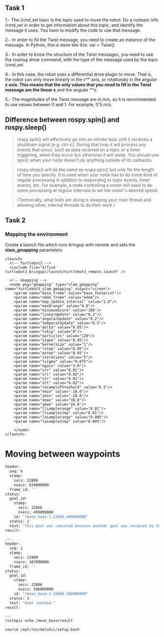 ## Task 1

1.- The /cmd_vel topic is the topic used to move the robot. Do a rostopic info /cmd_vel in order to get information about this topic, and identify the message it uses. You have to modify the code to use that message.

2.- In order to fill the Twist message, you need to create an instance of the message. In Python, this is done like this: var = Twist()

3.- In order to know the structure of the Twist messages, you need to use the rosmsg show command, with the type of the message used by the topic /cmd_vel.

4.- In this case, the robot uses a differential drive plugin to move. That is, the robot can only move linearly in the x** axis, or rotationaly in the angular **z axis. This means that the only values that you need to fill in the Twist message are the linear x** and the angular **z.

5.- The magnitudes of the Twist message are in m/s, so it is recommended to use values between 0 and 1. For example, 0'5 m/s.

## Difference between rospy.spin() and rospy.sleep()

>rospy.spin() will effectively go into an infinite loop until it receives a shutdown signal (e.g. ctrl-c). During that loop it will process any events that occur, such as data received on a topic or a timer triggering, when they occur but otherwise it will sleep. You should use spin() when your node doesn't do anything outside of its callbacks.

> rospy.sleep() will do the same as rospy.spin() but only for the length of time you specify. It is used when your node has to do some kind of regular processing in addition to responding to topic events, timer events, etc. For example, a node controlling a motor will need to do some processing at regular intervals to set the motor's desired speed.

> (Technically, what both are doing is sleeping your main thread and allowing other, internal threads to do their work.)


## Task 2

### Mapping the environment

Create a launch file which runs bringup with remote and sets the **slam_gmapping** parameters

```
<launch>
  <!-- Turtlebot3 -->
  <include file="$(find turtlebot3_bringup)/launch/turtlebot3_remote.launch" />

  <!-- Gmapping -->
  <node pkg="gmapping" type="slam_gmapping" name="turtlebot3_slam_gmapping" output="screen">
    <param name="base_frame" value="base_footprint"/>
    <param name="odom_frame" value="odom"/>
    <param name="map_update_interval" value="2.0"/>
    <param name="maxUrange" value="4.0"/>
    <param name="minimumScore" value="100"/>
    <param name="linearUpdate" value="0.2"/>
    <param name="angularUpdate" value="0.2"/>
    <param name="temporalUpdate" value="0.5"/>
    <param name="delta" value="0.05"/>
    <param name="lskip" value="0"/>
    <param name="particles" value="120"/>
    <param name="sigma" value="0.05"/>
    <param name="kernelSize" value="1"/>
    <param name="lstep" value="0.05"/>
    <param name="astep" value="0.05"/>
    <param name="iterations" value="5"/>
    <param name="lsigma" value="0.075"/>
    <param name="ogain" value="3.0"/>
    <param name="srr" value="0.01"/>
    <param name="srt" value="0.02"/>
    <param name="str" value="0.01"/>
    <param name="stt" value="0.02"/>
    <param name="resampleThreshold" value="0.5"/>
    <param name="xmin" value="-10.0"/>
    <param name="ymin" value="-10.0"/>
    <param name="xmax" value="10.0"/>
    <param name="ymax" value="10.0"/>
    <param name="llsamplerange" value="0.01"/>
    <param name="llsamplestep" value="0.01"/>
    <param name="lasamplerange" value="0.005"/>
    <param name="lasamplestep" value="0.005"/>

    </node>
</launch>
```

# Moving between waypoints

```bash
header:
  seq: 0
  stamp:
    secs: 22886
    nsecs: 834000000
  frame_id: ''
status:
  goal_id:
    stamp:
      secs: 22866
      nsecs: 499000000
    id: "/move_base-1-22866.499000000"
  status: 2
  text: "This goal was canceled because another goal was recieved by the simple action server"
result:

---
header:
  seq: 1
  stamp:
    secs: 22909
    nsecs: 167000000
  frame_id: ''
status:
  goal_id:
    stamp:
      secs: 22886
      nsecs: 586000000
    id: "/move_base-2-22886.586000000"
  status: 3
  text: "Goal reached."
result:

---
rostopic echo /move_base/result
```

`source /opt/ros/melodic/setup.bash`
